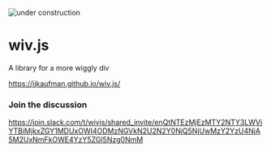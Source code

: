 ![under construction](https://web.archive.org/web/20091027144058im_/http://www.geocities.com/TelevisionCity/Studio/4711/Under_Construction.gif)

# wiv.js
A library for a more wiggly div

https://jjkaufman.github.io/wiv.js/

### Join the discussion 
https://join.slack.com/t/wivjs/shared_invite/enQtNTEzMjEzMTY2NTY3LWViYTBiMjkxZGY1MDUxOWI4ODMzNGVkN2U2N2Y0NjQ5NjUwMzY2YzU4NjA5M2UxNmFkOWE4YzY5ZGI5Nzg0NmM

